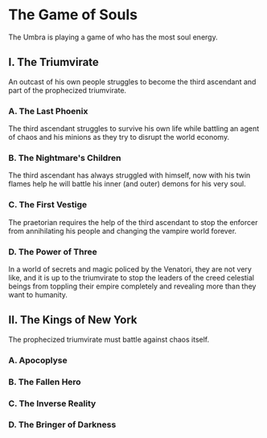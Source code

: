 # The Game of Souls

The Umbra is playing a game of who has the most soul energy.

## I. The Triumvirate

An outcast of his own people struggles to become the third ascendant and part of the prophecized triumvirate.

### A. The Last Phoenix 

The third ascendant struggles to survive his own life while battling an agent of chaos and his minions as they try to disrupt the world economy.

### B. The Nightmare's Children

The third ascendant has always struggled with himself, now with his twin flames help he will battle his inner (and outer) demons for his very soul.

### C. The First Vestige

The praetorian requires the help of the third ascendant to stop the enforcer from annihilating his people and changing the vampire world forever.

### D. The Power of Three

In a world of secrets and magic policed by the Venatori, they are not very like, and it is up to the triumvirate to stop the leaders of the creed celestial beings from toppling their empire completely and revealing more than they want to humanity.

## II. The Kings of New York

The prophecized triumvirate must battle against chaos itself.

### A. Apocoplyse

### B. The Fallen Hero

### C. The Inverse Reality

### D. The Bringer of Darkness
